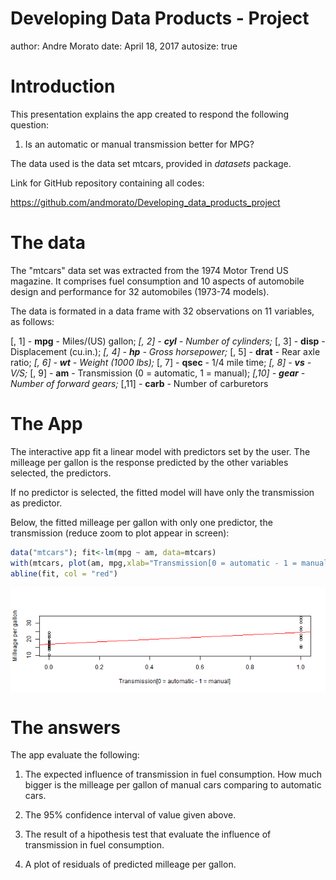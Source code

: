 Developing Data Products - Project
========================================================
author: Andre Morato 
date: April 18, 2017
autosize: true

Introduction
========================================================

This presentation explains the app created to respond the following question: 

1. Is an automatic or manual transmission better for MPG?

The data used is the data set mtcars, provided in *datasets* package.


Link for GitHub repository containing all codes:

https://github.com/andmorato/Developing_data_products_project


The data
========================================================

The "mtcars" data set was extracted from the 1974 Motor Trend US magazine. It comprises fuel consumption and 10 aspects of automobile design and performance for 32 automobiles (1973-74 models).

The data is formated in a data frame with 32 observations on 11 variables, as follows:

[, 1] - **mpg** - Miles/(US) gallon;
*[, 2] - **cyl** - Number of cylinders;*
[, 3] - **disp** - Displacement (cu.in.);
*[, 4] - **hp** - Gross horsepower;*
[, 5] - **drat** - Rear axle ratio;
*[, 6] - **wt** - Weight (1000 lbs);*
[, 7] - **qsec** - 1/4 mile time;
*[, 8] - **vs** - V/S;*
[, 9] - **am** - Transmission (0 = automatic, 1 = manual);
*[,10] - **gear** - Number of forward gears;*
[,11] - **carb** - Number of carburetors


The App
========================================================

The interactive app fit a linear model with predictors set by the user. The milleage per gallon is the response predicted by the other variables selected, the predictors.

If no predictor is selected, the fitted model will have only the transmission as predictor. 

Below, the fitted milleage per gallon with only one predictor, the transmission (reduce zoom to plot appear in screen):


```r
data("mtcars"); fit<-lm(mpg ~ am, data=mtcars)
with(mtcars, plot(am, mpg,xlab="Transmission[0 = automatic - 1 = manual]", ylab="Milleage per gallon"))
abline(fit, col = "red")
```

<img src="DDP_Project_Presentation_2-figure/unnamed-chunk-1-1.png" title="plot of chunk unnamed-chunk-1" alt="plot of chunk unnamed-chunk-1" style="display: block; margin: auto;" />


The answers
========================================================

The app evaluate the following:

1. The expected influence of transmission in fuel consumption. How much bigger is the milleage per gallon of manual cars comparing to automatic cars.

2. The 95% confidence interval of value given above.

3. The result of a hipothesis test that evaluate the influence of transmission in fuel consumption.

4. A plot of residuals of predicted milleage per gallon.
